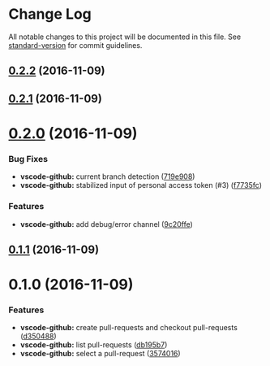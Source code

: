 # Change Log

All notable changes to this project will be documented in this file. See [standard-version](https://github.com/conventional-changelog/standard-version) for commit guidelines.

<a name="0.2.2"></a>
## [0.2.2](https://github.com/KnisterPeter/vscode-github/compare/v0.2.1...v0.2.2) (2016-11-09)




<a name="0.2.1"></a>
## [0.2.1](https://github.com/KnisterPeter/vscode-github/compare/v0.2.0...v0.2.1) (2016-11-09)




<a name="0.2.0"></a>
# [0.2.0](https://github.com/KnisterPeter/vscode-github/compare/v0.1.1...v0.2.0) (2016-11-09)


### Bug Fixes

* **vscode-github:** current branch detection ([719e908](https://github.com/KnisterPeter/vscode-github/commit/719e908))
* **vscode-github:** stabilized input of personal access token (#3) ([f7735fc](https://github.com/KnisterPeter/vscode-github/commit/f7735fc))

### Features

* **vscode-github:** add debug/error channel ([9c20ffe](https://github.com/KnisterPeter/vscode-github/commit/9c20ffe))



<a name="0.1.1"></a>
## [0.1.1](https://github.com/knisterpeter/vscode-github/compare/v0.1.0...v0.1.1) (2016-11-09)




<a name="0.1.0"></a>
# 0.1.0 (2016-11-09)


### Features

* **vscode-github:** create pull-requests and checkout pull-requests ([d350488](https://github.com/knisterpeter/vscode-github/commit/d350488))
* **vscode-github:** list pull-requests ([db195b7](https://github.com/knisterpeter/vscode-github/commit/db195b7))
* **vscode-github:** select a pull-request ([3574016](https://github.com/knisterpeter/vscode-github/commit/3574016))
